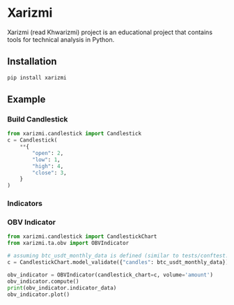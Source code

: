 # Xarizmi
Xarizmi (read Khwarizmi) project is an educational project that contains tools for technical analysis in Python.


## Installation
```bash
pip install xarizmi
```

## Example

### Build Candlestick
```python
from xarizmi.candlestick import Candlestick
c = Candlestick(
    **{
        "open": 2,
        "low": 1,
        "high": 4,
        "close": 3,
    }
)
```


### Indicators
### OBV Indicator
```python
from xarizmi.candlestick import CandlestickChart
from xarizmi.ta.obv import OBVIndicator

# assuming btc_usdt_monthly_data is defined (similar to tests/conftest.py)
c = CandlestickChart.model_validate({"candles": btc_usdt_monthly_data})

obv_indicator = OBVIndicator(candlestick_chart=c, volume='amount')
obv_indicator.compute()
print(obv_indicator.indicator_data)
obv_indicator.plot()
```


